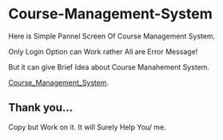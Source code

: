 # Course-Management-System
Here is Simple Pannel Screen Of Course Management System.

Only Login Option can Work rather All are Error Message!

But it can give Brief Idea about Course Manahement System.

 [Course_Management_System](PROJECT).

## Thank you...

Copy but Work on it. It will Surely Help You/ me.
